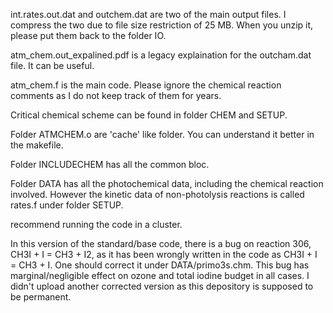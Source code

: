 int.rates.out.dat and outchem.dat are two of the main output files. I compress the two due to file
size restriction of 25 MB. When you unzip it, please put them back to the folder IO. 

atm_chem.out_expalined.pdf is a legacy explaination for the outcham.dat file. It can be useful.

atm_chem.f is the main code. Please ignore the chemical reaction comments as I do not keep track of
them for years. 

Critical chemical scheme can be found in folder CHEM and SETUP. 

Folder ATMCHEM.o are 'cache' like folder. You can understand it better in the makefile.

Folder INCLUDECHEM has all the common bloc. 

Folder DATA has all the photochemical data, including the chemical reaction involved. However the
kinetic data of non-photolysis reactions is called rates.f under folder SETUP. 

recommend running the code in a cluster. 

In this version of the standard/base code, there is a bug on reaction 306, CH3I + I = CH3 + I2, as it has been wrongly written in the code as CH3I + I = CH3 + I. One should correct it under DATA/primo3s.chm. This bug has marginal/negligible effect on ozone and total iodine budget in all cases. I didn't upload another corrected version as this depository is supposed to be permanent. 
 
